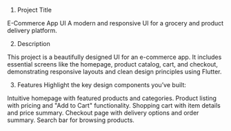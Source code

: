 
1. Project Title

E-Commerce App UI
A modern and responsive UI for a grocery and product delivery platform.

2. Description

This project is a beautifully designed UI for an e-commerce app. It includes essential screens like the homepage, product catalog, cart, and checkout, demonstrating responsive layouts and clean design principles using Flutter.

3. Features
Highlight the key design components you’ve built:

Intuitive homepage with featured products and categories.
Product listing with pricing and "Add to Cart" functionality.
Shopping cart with item details and price summary.
Checkout page with delivery options and order summary.
Search bar for browsing products.
